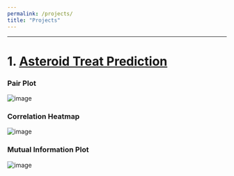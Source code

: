 ```yaml
---
permalink: /projects/
title: "Projects"
---
```


---
# 1. [Asteroid Treat Prediction](https://github.com/edwardloo/Kaggle/blob/main/asteroid-threat-prediction.ipynb)

### Pair Plot
![image](https://user-images.githubusercontent.com/79191009/160391121-03e6193b-df71-4c76-b510-15a182b07256.png)


### Correlation Heatmap
![image](https://user-images.githubusercontent.com/79191009/161097955-87cb3278-9e2d-433f-9935-f5404c44450e.png)


### Mutual Information Plot
![image](https://user-images.githubusercontent.com/79191009/161097974-19b28d52-2fa4-4e46-8104-bc2e9c33b8a0.png)



